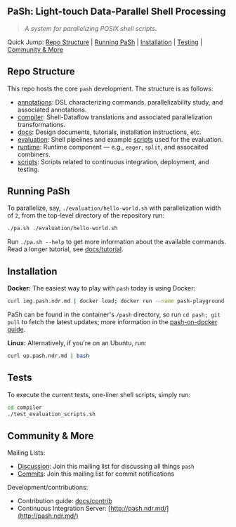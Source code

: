 ## PaSh: Light-touch Data-Parallel Shell Processing
> _A system for parallelizing POSIX shell scripts._

Quick Jump: [Repo Structure](#repo-structure) | [Running PaSh](#running-pash) | [Installation](#installation) | [Testing](#testing) | [Community & More](#community--more)

## Repo Structure

This repo hosts the core `pash` development. The structure is as follows:

* [annotations](./annotations/): DSL characterizing commands, parallelizability study, and associated annotations.
* [compiler](./compiler): Shell-Dataflow translations and associated parallelization transformations.
* [docs](./docs): Design documents, tutorials, installation instructions, etc.
* [evaluation](./evaluation): Shell pipelines and example [scripts](./evaluation/scripts) used for the evaluation.
* [runtime](./runtime): Runtime component — e.g., `eager`, `split`, and assocaited combiners.
* [scripts](./scripts): Scripts related to continuous integration, deployment, and testing.

## Running PaSh

To parallelize, say, `./evaluation/hello-world.sh` with parallelization width of `2`, from the top-level directory of the repository run:

```sh
./pa.sh ./evaluation/hello-world.sh
``` 

Run `./pa.sh --help` to get more information about the available commands.
Read a longer tutorial, see [docs/tutorial](docs/tutorial.md).

## Installation

**Docker:** The easiest way to play with `pash` today is using Docker:

```sh
curl img.pash.ndr.md | docker load; docker run --name pash-playground -it pash/18.04
```

PaSh can be found in the container's `/pash` directory, so run `cd pash; git pull` to fetch the latest updates; more information in the [pash-on-docker guide](./docs/contrib.md#pash-on-docker-a-pocket-guide).

**Linux:** Alternatively, if you're on an Ubuntu, run:

```sh
curl up.pash.ndr.md | bash
```

## Tests

To execute the current tests, one-liner shell scripts, simply run:

```sh
cd compiler
./test_evaluation_scripts.sh
```

## Community & More

Mailing Lists: 
* [Discussion](https://groups.google.com/g/pash-discuss): Join this mailing list for discussing all things `pash`
* [Commits](https://groups.google.com/g/pash-commits): Join this mailing list for commit notifications

Development/contributions:
* Contribution guide: [docs/contrib](docs/contrib.md)
* Continuous Integration Server: [http://pash.ndr.md/](http://pash.ndr.md/)
